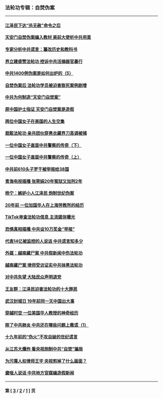 ### 法轮功专辑：自焚伪案
---
#### [江泽民下达“杀无赦”命令之后](../../pages/nf5562/n13878084.md?01080430) 
#### [天安门自焚伪案编入教材 美前大使析中共用意](../../pages/nf5562/n13791932.md?01080430) 
#### [专家分析中共谎言：纂改历史和教科书](../../pages/nf5562/n13781542.md?01080430) 
#### [界立建盛赞法轮功 控诉中共活摘器官暴行](../../pages/nf5562/n13781971.md?01080430) 
#### [中共1400例伪案是如何出炉的（5）](../../pages/nf5562/n13226831.md?01080430) 
#### [自焚伪案后 法轮功学员被迫害致死案例剧增](../../pages/nf5562/n13190600.md?01080430) 
#### [中共为何制造“天安门自焚案”](../../pages/nf5562/n13183270.md?01080430) 
#### [原中国护士指证 天安门自焚案是造假](../../pages/nf5562/n13172289.md?01080430) 
#### [两位中国女子在美国的人生交集](../../pages/nf5562/n13156138.md?01080430) 
#### [栽赃法轮功 亲共团伙穿黑衣藏界刀高调被捕](../../pages/nf5562/n13073780.md?01080430) 
#### [一位中国女子直面中共警察的传奇（下）](../../pages/nf5562/n12989706.md?01080430) 
#### [一位中国女子直面中共警察的传奇（上）](../../pages/nf5562/n12985072.md?01080430) 
#### [中共前610头子罗干被举报给38国](../../pages/nf5562/n12975419.md?01080430) 
#### [青海电视插播 张荣娟20年冤狱又加刑2年](../../pages/nf5562/n12738166.md?01080430) 
#### [杨宁：嫉妒小人江泽民 炮制世纪伪案](../../pages/nf5562/n12724108.md?01080430) 
#### [20年前 一位加国华人在上海劳教所的经历](../../pages/nf5562/n12707932.md?01080430) 
#### [TikTok审查法轮功信息 主流媒体曝光](../../pages/nf5562/n12362336.md?01080430) 
#### [恐惧真相插播 中共设10万奖金“举报”](../../pages/nf5562/n12306396.md?01080430) 
#### [代表14亿被监控的人说话 中共谎言知多少](../../pages/nf5562/n12297484.md?01080430) 
#### [外媒：越南藏尸案 中共假新闻中伤法轮功](../../pages/nf5562/n12264411.md?01080430) 
#### [越南藏尸案 律师受访证实中共抹黑法轮功](../../pages/nf5562/n12261878.md?01080430) 
#### [对中共失望 大陆民众声明退党](../../pages/nf5562/n12187315.md?01080430) 
#### [王友群：江泽民迫害法轮功的十大罪恶](../../pages/nf5562/n12169074.md?01080430) 
#### [武汉封城日 19年前同一天中国出大事](../../pages/nf5562/n12150901.md?01080430) 
#### [穿越时空  一位美国华人教授的神奇经历](../../pages/nf5562/n12097460.md?01080430) 
#### [除了中共肺炎 中共还在哪些问题上撒谎（1）](../../pages/nf5562/n11955770.md?01080430) 
#### [十九年前的“伪火”不攻自破的世纪谎言](../../pages/nf5562/n11813238.md?01080430) 
#### [从江苏大爆炸 看央视炮制中共“自焚”骗局](../../pages/nf5562/n11140275.md?01080430) 
#### [为污蔑人权律师王宇 央视剪掉了什么画面？](../../pages/nf5562/n11130142.md?01080430) 
#### [聋哑人说话 中共地方官媒编造假新闻](../../pages/nf5562/n11006067.md?01080430) 

---
#### 第 [ [3](./3.md?01080430) / [2](./2.md?01080430) / [1](./1.md?01080430) ] 页
